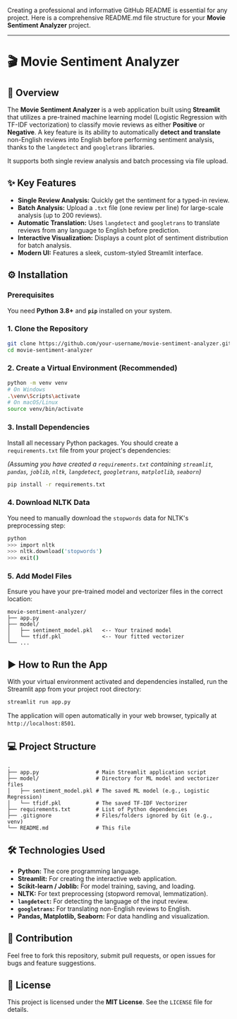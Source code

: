 Creating a professional and informative GitHub README is essential for any project. Here is a comprehensive README.md file structure for your **Movie Sentiment Analyzer** project.

-----

# 🎬 Movie Sentiment Analyzer

[](https://www.python.org/)
[](https://streamlit.io/)
[](https://opensource.org/licenses/MIT)

## 🌟 Overview

The **Movie Sentiment Analyzer** is a web application built using **Streamlit** that utilizes a pre-trained machine learning model (Logistic Regression with TF-IDF vectorization) to classify movie reviews as either **Positive** or **Negative**. A key feature is its ability to automatically **detect and translate** non-English reviews into English before performing sentiment analysis, thanks to the `langdetect` and `googletrans` libraries.

It supports both single review analysis and batch processing via file upload.

## ✨ Key Features

  * **Single Review Analysis:** Quickly get the sentiment for a typed-in review.
  * **Batch Analysis:** Upload a `.txt` file (one review per line) for large-scale analysis (up to 200 reviews).
  * **Automatic Translation:** Uses `langdetect` and `googletrans` to translate reviews from any language to English before prediction.
  * **Interactive Visualization:** Displays a count plot of sentiment distribution for batch analysis.
  * **Modern UI:** Features a sleek, custom-styled Streamlit interface.

## ⚙️ Installation

### Prerequisites

You need **Python 3.8+** and **`pip`** installed on your system.

### 1\. Clone the Repository

```bash
git clone https://github.com/your-username/movie-sentiment-analyzer.git
cd movie-sentiment-analyzer
```

### 2\. Create a Virtual Environment (Recommended)

```bash
python -m venv venv
# On Windows
.\venv\Scripts\activate
# On macOS/Linux
source venv/bin/activate
```

### 3\. Install Dependencies

Install all necessary Python packages. You should create a `requirements.txt` file from your project's dependencies:

*(Assuming you have created a `requirements.txt` containing `streamlit`, `pandas`, `joblib`, `nltk`, `langdetect`, `googletrans`, `matplotlib`, `seaborn`)*

```bash
pip install -r requirements.txt
```

### 4\. Download NLTK Data

You need to manually download the `stopwords` data for NLTK's preprocessing step:

```bash
python
>>> import nltk
>>> nltk.download('stopwords')
>>> exit()
```

### 5\. Add Model Files

Ensure you have your pre-trained model and vectorizer files in the correct location:

```
movie-sentiment-analyzer/
├── app.py
├── model/
│   ├── sentiment_model.pkl   <-- Your trained model
│   └── tfidf.pkl             <-- Your fitted vectorizer
└── ...
```

## ▶️ How to Run the App

With your virtual environment activated and dependencies installed, run the Streamlit app from your project root directory:

```bash
streamlit run app.py
```

The application will open automatically in your web browser, typically at `http://localhost:8501`.

## 💻 Project Structure

```
.
├── app.py                  # Main Streamlit application script
├── model/                  # Directory for ML model and vectorizer files
│   ├── sentiment_model.pkl # The saved ML model (e.g., Logistic Regression)
│   └── tfidf.pkl           # The saved TF-IDF Vectorizer
├── requirements.txt        # List of Python dependencies
├── .gitignore              # Files/folders ignored by Git (e.g., venv)
└── README.md               # This file
```

## 🛠️ Technologies Used

  * **Python:** The core programming language.
  * **Streamlit:** For creating the interactive web application.
  * **Scikit-learn / Joblib:** For model training, saving, and loading.
  * **NLTK:** For text preprocessing (stopword removal, lemmatization).
  * **`langdetect`:** For detecting the language of the input review.
  * **`googletrans`:** For translating non-English reviews to English.
  * **Pandas, Matplotlib, Seaborn:** For data handling and visualization.

## 🤝 Contribution

Feel free to fork this repository, submit pull requests, or open issues for bugs and feature suggestions.

## 📜 License

This project is licensed under the **MIT License**. See the `LICENSE` file for details.
